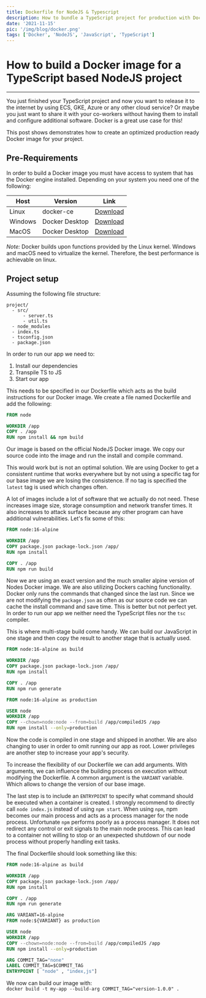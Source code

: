 ```yaml
---
title: Dockerfile for NodeJS & Typescript
description: How to bundle a TypeScript project for production with Docker
date: '2021-11-15'
pic: '/img/blog/docker.png'
tags: ['Docker', 'NodeJS', 'JavaScript', 'TypeScript']
---
```


# How to build a Docker image for a TypeScript based NodeJS project
---
You just finished your TypeScript project and now you want to release it to the internet by using ECS, GKE, Azure or any other cloud service? Or maybe you just want to share it with your co-workers without having them to install and configure additional software. Docker is a great use case for this!

This post shows demonstrates how to create an optimized production ready Docker image for your project.


## Pre-Requirements
In order to build a Docker image you must have access to system that has the Docker engine installed. Depending on your system you need one of the following:

| Host    | Version        | Link         |
|---------|----------------|--------------|
| Linux   | docker-ce      | [Download](https://docs.docker.com/engine/install/debian/)     |
| Windows | Docker Desktop | [Download](https://docs.docker.com/desktop/windows/install/)   |
| MacOS   | Docker Desktop | [Download](https://docs.docker.com/desktop/mac/install/)       |

*Note:* Docker builds upon functions provided by the Linux kernel. Windows and macOS need to virtualize the kernel. Therefore, the best performance is achievable on linux.

## Project setup
Assuming the following file structure:
```
project/
  - src/
      - server.ts
      - util.ts
  - node_modules
  - index.ts
  - tsconfig.json
  - package.json
```

In order to run our app we need to:

 1. Install our dependencies
 2. Transpile TS to JS
 3. Start our app

This needs to be specified in our Dockerfile which acts as the build instructions for our Docker image. We create a file named Dockerfile and add the following:

```Dockerfile
FROM node

WORKDIR /app
COPY . /app
RUN npm install && npm build
```
Our image is based on the official NodeJS Docker image. We copy our source code into the image and run the install and compile command.

This would work but is not an optimal solution. We are using Docker to get a consistent runtime that works everywhere but by not using a specific tag for our base image we are losing the consistence. If no tag is specified the `latest` tag is used which changes often.

A lot of images include a lot of software that we actually do not need. These increases image size, storage consumption and network transfer times. It also increases to attack surface because any other program can have additional vulnerabilities. Let's fix some of this:

```Dockerfile
FROM node:16-alpine

WORKDIR /app
COPY package.json package-lock.json /app/
RUN npm install

COPY . /app
RUN npm run build
```

Now we are using an exact version and the much smaller alpine version of Nodes Docker image. We are also utilizing Dockers caching functionality. Docker only runs the commands that changed since the last run. Since we are not modifying the `package.json` as often as our source code we can cache the install command and save time. This is better but not perfect yet. In order to run our app we neither need the TypeScript files nor the `tsc` compiler.

This is where multi-stage build come handy. We can build our JavaScript in one stage and then copy the result to another stage that is actually used.

``` Dockerfile
FROM node:16-alpine as build

WORKDIR /app
COPY package.json package-lock.json /app/
RUN npm install

COPY . /app
RUN npm run generate

FROM node:16-alpine as production

USER node
WORKDIR /app
COPY --chown=node:node --from=build /app/compiledJS /app
RUN npm install --only=production
```

Now the code is compiled in one stage and shipped in another. We are also changing to user in order to omit running our app as root. Lower privileges are another step to increase your app's security.

To increase the flexibility of our Dockerfile we can add arguments. With arguments, we can influence the building process on execution without modifying the Dockerfile. A common argument is the `VARIANT` variable. Which allows to change the version of our base image.

The last step is to include an `ENTRYPOINT` to specify what command should be executed when a container is created. I strongly recommend to directly call `node index.js` instead of using `npm start`. When using `npm`, npm becomes our main process and acts as a process manager for the node process. Unfortunate `npm` performs poorly as a process manager. It does not redirect any control or exit signals to the main node process. This can lead to a container not willing to stop or an unexpected shutdown of our node process without properly handling exit tasks.

The final Dockerfile should look something like this:
``` Dockerfile
FROM node:16-alpine as build

WORKDIR /app
COPY package.json package-lock.json /app/
RUN npm install

COPY . /app
RUN npm run generate

ARG VARIANT=16-alpine
FROM node:${VARIANT} as production

USER node
WORKDIR /app
COPY --chown=node:node --from=build /app/compiledJS /app
RUN npm install --only=production

ARG COMMIT_TAG="none"
LABEL COMMIT_TAG=$COMMIT_TAG
ENTRYPOINT [ "node" , "index,js"]
```


We now can build our image with:  
`docker build -t my-app --build-arg COMMIT_TAG="version-1.0.0" .`